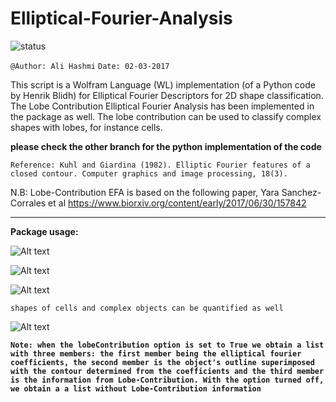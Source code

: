 # Elliptical-Fourier-Analysis

![status](https://img.shields.io/badge/status-passed-blue.svg)


`@Author: Ali Hashmi`
`Date: 02-03-2017`

This script is a Wolfram Language (WL) implementation (of a Python code by Henrik Blidh) for Elliptical Fourier Descriptors for 2D shape classification. The Lobe Contribution Elliptical Fourier Analysis has been implemented in the package as well. The lobe contribution can be used to classify complex shapes with lobes, for instance cells.

**please check the other branch for the python implementation of the code**

`Reference: Kuhl and Giardina (1982). Elliptic Fourier features of a closed contour. Computer graphics and image processing, 18(3).`

N.B: Lobe-Contribution EFA is based on the following paper, Yara Sanchez-Corrales et al https://www.biorxiv.org/content/early/2017/06/30/157842

______________________________________________________________________________________________________________________________________________________

**Package usage:**


![Alt text](https://user-images.githubusercontent.com/10793580/34066620-a7260d84-e211-11e7-9972-ca6f7c0f0272.png)

![Alt text](https://user-images.githubusercontent.com/10793580/34066621-a7534768-e211-11e7-84b2-4cb1cf271915.png)

![Alt text](https://user-images.githubusercontent.com/10793580/34066622-a78f21ac-e211-11e7-8980-5eb7ae64bb88.png)


`shapes of cells and complex objects can be quantified as well`

![Alt text](https://user-images.githubusercontent.com/10793580/34066829-ec903170-e215-11e7-9386-658b86eead64.png)


**`Note: when the lobeContribution option is set to True we obtain a list with three members: the first member being the elliptical fourier coefficients, the second member is the object's outline superimposed with the contour determined from the coefficients and the third member is the information from Lobe-Contribution.
With the option turned off, we obtain a a list without Lobe-Contribution information`**
